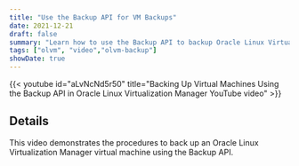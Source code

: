 ```yaml
---
title: "Use the Backup API for VM Backups"
date: 2021-12-21
draft: false
summary: "Learn how to use the Backup API to backup Oracle Linux Virtualization Manager VMs."
tags: ["olvm", "video","olvm-backup"]
showDate: true
---
```


{{< youtube id="aLvNcNd5r50" title="Backing Up Virtual Machines Using the Backup API in Oracle Linux Virtualization Manager YouTube video" >}}

## Details

This video demonstrates the procedures to back up an Oracle Linux Virtualization Manager virtual machine using the Backup API.
